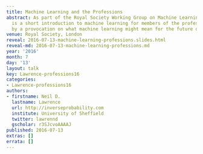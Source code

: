 ```yaml
---
title: Machine Learning and the Professions
abstract: As part of the Royal Society Working Group on Machine Learning this talk
  is a short introduction to machine learning for members of the professions followed
  by a provocation on what machine learning might mean for the future of the professions.
venue: Royal Society, London
reveal: 2016-07-13-machine-learning-professions.slides.html
reveal-md: 2016-07-13-machine-learning-professions.md
year: '2016'
month: 7
day: '13'
layout: talk
key: Lawrence-professions16
categories:
- Lawrence-professions16
authors:
- firstname: Neil D.
  lastname: Lawrence
  url: http://inverseprobability.com
  institute: University of Sheffield
  twitter: lawrennd
  gscholar: r3SJcvoAAAAJ
published: 2016-07-13
extras: []
errata: []
---
```

